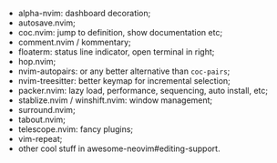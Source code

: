 - alpha-nvim: dashboard decoration;
- autosave.nvim;
- coc.nvim: jump to definition, show documentation etc;
- comment.nvim / kommentary;
- floaterm: status line indicator, open terminal in right;
- hop.nvim;
- nvim-autopairs: or any better alternative than `coc-pairs`;
- nvim-treesitter: better keymap for incremental selection;
- packer.nvim: lazy load, performance, sequencing, auto install, etc;
- stablize.nvim / winshift.nvim: window management;
- surround.nvim;
- tabout.nvim;
- telescope.nvim: fancy plugins;
- vim-repeat;
- other cool stuff in awesome-neovim#editing-support.
